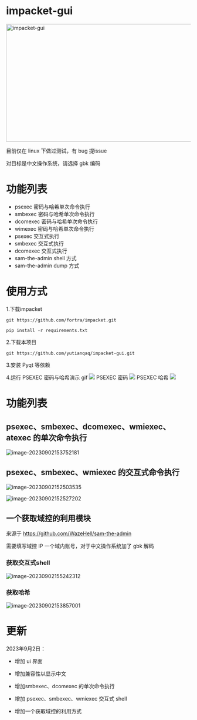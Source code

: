 # impacket-gui
<img src="https://socialify.git.ci/yutianqaq/impacket-gui/image?description=1&descriptionEditable=Impacket-gui%20%E5%B7%A5%E5%85%B7&font=Inter&forks=1&issues=1&language=1&logo=https%3A%2F%2Fraw.githubusercontent.com%2Fyutianqaq%2Fimpacket-gui%2Fmaster%2Flogo.jpg&name=1&owner=1&pattern=Charlie%20Brown&pulls=1&stargazers=1&theme=Light" alt="impacket-gui" width="640" height="320" />

目前仅在 linux 下做过测试，有 bug 提issue 

对目标是中文操作系统，请选择 gbk 编码

# 功能列表

- psexec 密码与哈希单次命令执行
- smbexec 密码与哈希单次命令执行
- dcomexec 密码与哈希单次命令执行
- wimexec 密码与哈希单次命令执行
- psexec 交互式执行
- smbexec 交互式执行
- dcomexec 交互式执行
- sam-the-admin shell 方式
- sam-the-admin dump 方式



# 使用方式

1.下载impacket

```
git https://github.com/fortra/impacket.git

pip install -r requirements.txt
```

2.下载本项目
```
git https://github.com/yutianqaq/impacket-gui.git
```

3.安装 Pyqt 等依赖

4.运行
PSEXEC 密码与哈希演示 gif
![](./img/1.gif)
PSEXEC 密码
![](./img/2.png)
PSEXEC 哈希
![](./img/3.png)

# 功能列表
## psexec、smbexec、dcomexec、wmiexec、atexec 的单次命令执行

![image-20230902153752181](img/image-20230902153752181.png)

## psexec、smbexec、wmiexec 的交互式命令执行

![image-20230902152503535](img/image-20230902152503535.png)

![image-20230902152527202](img/image-20230902152527202.png)

## 一个获取域控的利用模块

来源于 https://github.com/WazeHell/sam-the-admin

需要填写域控 IP 一个域内账号，对于中文操作系统加了 gbk 解码

### 获取交互式shell

![image-20230902155242312](img/image-20230902155242312.png)

### 获取哈希

![image-20230902153857001](img/image-20230902153857001.png)

# 更新

2023年9月2日：

- 增加 ui 界面 
- 增加兼容性以显示中文

- 增加smbexec、dcomexec 的单次命令执行

- 增加 psexec、smbexec、wmiexec 交互式 shell
- 增加一个获取域控的利用方式
